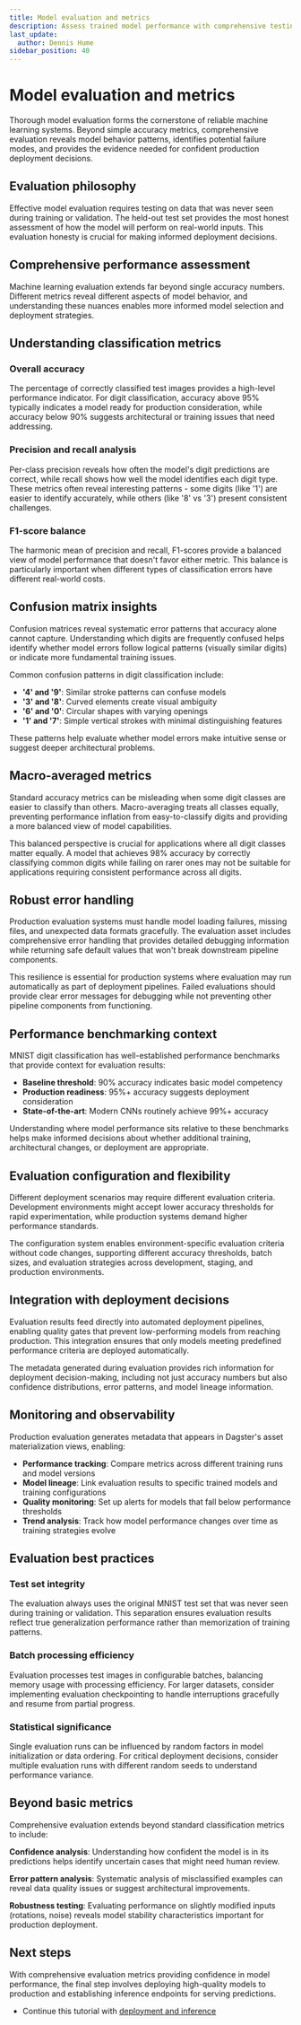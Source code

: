 ```yaml
---
title: Model evaluation and metrics
description: Assess trained model performance with comprehensive testing and analysis
last_update:
  author: Dennis Hume
sidebar_position: 40
---
```


# Model evaluation and metrics

Thorough model evaluation forms the cornerstone of reliable machine learning systems. Beyond simple accuracy metrics, comprehensive evaluation reveals model behavior patterns, identifies potential failure modes, and provides the evidence needed for confident production deployment decisions.

## Evaluation philosophy

Effective model evaluation requires testing on data that was never seen during training or validation. The held-out test set provides the most honest assessment of how the model will perform on real-world inputs. This evaluation honesty is crucial for making informed deployment decisions.

## Comprehensive performance assessment

Machine learning evaluation extends far beyond single accuracy numbers. Different metrics reveal different aspects of model behavior, and understanding these nuances enables more informed model selection and deployment strategies.

<CodeExample
  path="docs_projects/project_ml/src/project_ml/defs/assets/model_assets.py"
  language="python"
  startAfter="start_model_evaluation"
  endBefore="end_model_evaluation"
  title="Multi-metric evaluation with error handling"
/>

## Understanding classification metrics

### Overall accuracy

The percentage of correctly classified test images provides a high-level performance indicator. For digit classification, accuracy above 95% typically indicates a model ready for production consideration, while accuracy below 90% suggests architectural or training issues that need addressing.

### Precision and recall analysis

Per-class precision reveals how often the model's digit predictions are correct, while recall shows how well the model identifies each digit type. These metrics often reveal interesting patterns - some digits (like '1') are easier to identify accurately, while others (like '8' vs '3') present consistent challenges.

### F1-score balance

The harmonic mean of precision and recall, F1-scores provide a balanced view of model performance that doesn't favor either metric. This balance is particularly important when different types of classification errors have different real-world costs.

## Confusion matrix insights

Confusion matrices reveal systematic error patterns that accuracy alone cannot capture. Understanding which digits are frequently confused helps identify whether model errors follow logical patterns (visually similar digits) or indicate more fundamental training issues.

Common confusion patterns in digit classification include:

- **'4' and '9'**: Similar stroke patterns can confuse models
- **'3' and '8'**: Curved elements create visual ambiguity
- **'6' and '0'**: Circular shapes with varying openings
- **'1' and '7'**: Simple vertical strokes with minimal distinguishing features

These patterns help evaluate whether model errors make intuitive sense or suggest deeper architectural problems.

## Macro-averaged metrics

Standard accuracy metrics can be misleading when some digit classes are easier to classify than others. Macro-averaging treats all classes equally, preventing performance inflation from easy-to-classify digits and providing a more balanced view of model capabilities.

This balanced perspective is crucial for applications where all digit classes matter equally. A model that achieves 98% accuracy by correctly classifying common digits while failing on rarer ones may not be suitable for applications requiring consistent performance across all digits.

## Robust error handling

Production evaluation systems must handle model loading failures, missing files, and unexpected data formats gracefully. The evaluation asset includes comprehensive error handling that provides detailed debugging information while returning safe default values that won't break downstream pipeline components.

This resilience is essential for production systems where evaluation may run automatically as part of deployment pipelines. Failed evaluations should provide clear error messages for debugging while not preventing other pipeline components from functioning.

## Performance benchmarking context

MNIST digit classification has well-established performance benchmarks that provide context for evaluation results:

- **Baseline threshold**: 90% accuracy indicates basic model competency
- **Production readiness**: 95%+ accuracy suggests deployment consideration
- **State-of-the-art**: Modern CNNs routinely achieve 99%+ accuracy

Understanding where model performance sits relative to these benchmarks helps make informed decisions about whether additional training, architectural changes, or deployment are appropriate.

## Evaluation configuration and flexibility

Different deployment scenarios may require different evaluation criteria. Development environments might accept lower accuracy thresholds for rapid experimentation, while production systems demand higher performance standards.

The configuration system enables environment-specific evaluation criteria without code changes, supporting different accuracy thresholds, batch sizes, and evaluation strategies across development, staging, and production environments.

## Integration with deployment decisions

Evaluation results feed directly into automated deployment pipelines, enabling quality gates that prevent low-performing models from reaching production. This integration ensures that only models meeting predefined performance criteria are deployed automatically.

The metadata generated during evaluation provides rich information for deployment decision-making, including not just accuracy numbers but also confidence distributions, error patterns, and model lineage information.

## Monitoring and observability

Production evaluation generates metadata that appears in Dagster's asset materialization views, enabling:

- **Performance tracking**: Compare metrics across different training runs and model versions
- **Model lineage**: Link evaluation results to specific trained models and training configurations
- **Quality monitoring**: Set up alerts for models that fall below performance thresholds
- **Trend analysis**: Track how model performance changes over time as training strategies evolve

## Evaluation best practices

### Test set integrity

The evaluation always uses the original MNIST test set that was never seen during training or validation. This separation ensures evaluation results reflect true generalization performance rather than memorization of training patterns.

### Batch processing efficiency

Evaluation processes test images in configurable batches, balancing memory usage with processing efficiency. For larger datasets, consider implementing evaluation checkpointing to handle interruptions gracefully and resume from partial progress.

### Statistical significance

Single evaluation runs can be influenced by random factors in model initialization or data ordering. For critical deployment decisions, consider multiple evaluation runs with different random seeds to understand performance variance.

## Beyond basic metrics

Comprehensive evaluation extends beyond standard classification metrics to include:

**Confidence analysis**: Understanding how confident the model is in its predictions helps identify uncertain cases that might need human review.

**Error pattern analysis**: Systematic analysis of misclassified examples can reveal data quality issues or suggest architectural improvements.

**Robustness testing**: Evaluating performance on slightly modified inputs (rotations, noise) reveals model stability characteristics important for production deployment.

## Next steps

With comprehensive evaluation metrics providing confidence in model performance, the final step involves deploying high-quality models to production and establishing inference endpoints for serving predictions.

- Continue this tutorial with [deployment and inference](/examples/ml/deployment-inference)
